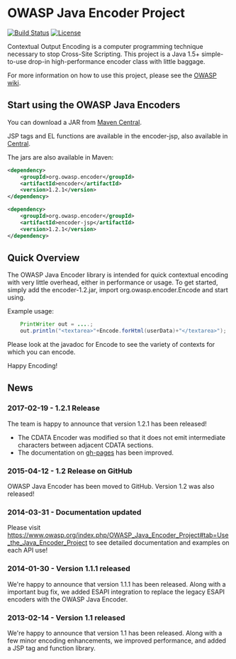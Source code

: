 OWASP Java Encoder Project
==========================

[![Build Status](https://travis-ci.org/OWASP/owasp-java-encoder.svg?branch=master)](https://travis-ci.org/OWASP/owasp-java-encoder) [![License](https://img.shields.io/badge/License-BSD%203--Clause-blue.svg)](https://opensource.org/licenses/BSD-3-Clause)

Contextual Output Encoding is a computer programming technique necessary to stop
Cross-Site Scripting. This project is a Java 1.5+ simple-to-use drop-in high-performance
encoder class with little baggage.

For more information on how to use this project, please see the [OWASP wiki](https://www.owasp.org/index.php/OWASP_Java_Encoder_Project#tab=Use_the_Java_Encoder_Project).

Start using the OWASP Java Encoders
-----------------------------------
You can download a JAR from [Maven Central](https://search.maven.org/#search|ga|1|g%3A%22org.owasp.encoder%22%20a%3A%22encoder%22).

JSP tags and EL functions are available in the encoder-jsp, also available in [Central](http://search.maven.org/remotecontent?filepath=org/owasp/encoder/encoder-jsp/1.2/encoder-jsp-1.2.jar).

The jars are also available in Maven:

```xml
<dependency>
    <groupId>org.owasp.encoder</groupId>
    <artifactId>encoder</artifactId>
    <version>1.2.1</version>
</dependency>

<dependency>
    <groupId>org.owasp.encoder</groupId>
    <artifactId>encoder-jsp</artifactId>
    <version>1.2.1</version>
</dependency>
```

Quick Overview
--------------
The OWASP Java Encoder library is intended for quick contextual encoding with very little
overhead, either in performance or usage. To get started, simply add the encoder-1.2.jar,
import org.owasp.encoder.Encode and start using.

Example usage:

```java
    PrintWriter out = ....;
    out.println("<textarea>"+Encode.forHtml(userData)+"</textarea>");
```

Please look at the javadoc for Encode to see the variety of contexts for which you can encode.

Happy Encoding!

News
----
### 2017-02-19 - 1.2.1 Release
The team is happy to announce that version 1.2.1 has been released! 
* The CDATA Encoder was modified so that it does not emit intermediate characters between adjacent CDATA sections.
* The documentation on [gh-pages](http://owasp.github.io/owasp-java-encoder/) has been improved.

### 2015-04-12 - 1.2 Release on GitHub
OWASP Java Encoder has been moved to GitHub. Version 1.2 was also released!

### 2014-03-31 - Documentation updated
Please visit https://www.owasp.org/index.php/OWASP_Java_Encoder_Project#tab=Use_the_Java_Encoder_Project to see detailed documentation and examples on each API use!

### 2014-01-30 - Version 1.1.1 released
We're happy to announce that version 1.1.1 has been released. Along with a important bug fix, we added ESAPI integration to replace the legacy ESAPI encoders with the OWASP Java Encoder.

### 2013-02-14 - Version 1.1 released
We're happy to announce that version 1.1 has been released. Along with a few minor encoding enhancements, we improved performance, and added a JSP tag and function library.